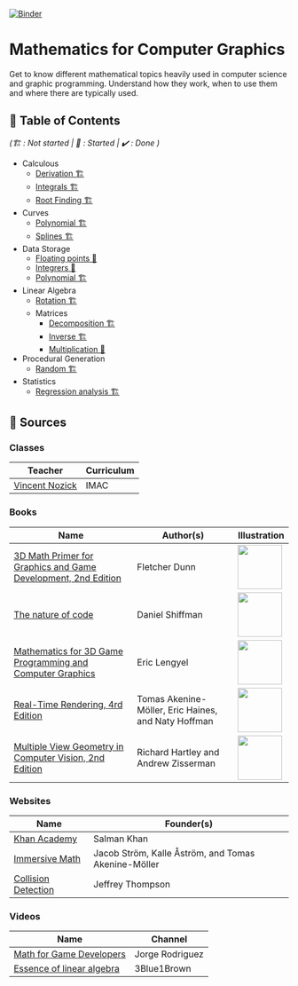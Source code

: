 [![Binder](https://mybinder.org/badge_logo.svg)](https://mybinder.org/v2/gh/learn-computer-graphics/mathematics/master)

# Mathematics for Computer Graphics

Get to know different mathematical topics heavily used in computer science and graphic programming. Understand how they work, when to use them and where there are typically used.

## 🚩 Table of Contents

*(🏗️ : Not started | 📝 : Started | ✔️ : Done )*

* Calculous
  * [Derivation 🏗️](https://nbviewer.jupyter.org/github/learn-computer-graphics/mathematics/blob/master/calculous/derivation.ipynb)
  * [Integrals 🏗️](https://nbviewer.jupyter.org/github/learn-computer-graphics/mathematics/blob/master/calculous/integrals.ipynb)
  * [Root Finding 🏗️](https://nbviewer.jupyter.org/github/learn-computer-graphics/mathematics/blob/master/calculous/root-finding.ipynb)
* Curves
  * [Polynomial 🏗️](https://nbviewer.jupyter.org/github/learn-computer-graphics/mathematics/blob/master/curves/polynomial.ipynb)
  * [Splines 🏗️](https://nbviewer.jupyter.org/github/learn-computer-graphics/mathematics/blob/master/curves/splines.ipynb)
* Data Storage
  * [Floating points 📝](https://nbviewer.jupyter.org/github/learn-computer-graphics/mathematics/blob/master/data-storage/floating-points.ipynb)
  * [Integrers 📝](https://nbviewer.jupyter.org/github/learn-computer-graphics/mathematics/blob/master/data-storage/integrers.ipynb)
  * [Polynomial 🏗️](https://nbviewer.jupyter.org/github/learn-computer-graphics/mathematics/blob/master/data-storage/polynomial-evaluation.ipynb)
* Linear Algebra
  * [Rotation 🏗️](https://nbviewer.jupyter.org/github/learn-computer-graphics/mathematics/blob/master/linear-algebra/rotation.ipynb)
  * Matrices
    * [Decomposition 🏗️](https://nbviewer.jupyter.org/github/learn-computer-graphics/mathematics/blob/master/linear-algebra/matrices/decomposition.ipynb)
    * [Inverse 🏗️](https://nbviewer.jupyter.org/github/learn-computer-graphics/mathematics/blob/master/linear-algebra/matrices/inverse.ipynb)
    * [Multiplication 📝](https://nbviewer.jupyter.org/github/learn-computer-graphics/mathematics/blob/master/linear-algebra/matrices/multiplication.ipynb)
* Procedural Generation
  * [Random 🏗️](https://nbviewer.jupyter.org/github/learn-computer-graphics/mathematics/blob/master/procedural-generation/random.ipynb)
* Statistics
  * [Regression analysis 🏗️](https://nbviewer.jupyter.org/github/learn-computer-graphics/mathematics/blob/master/statistics/regression-analysis.ipynb)

## 📖 Sources

### Classes

| Teacher | Curriculum
| --- | --- |
| [Vincent Nozick](http://www-igm.univ-mlv.fr/~vnozick/) | IMAC |

### Books

| Name | Author(s) | Illustration |
| --- | --- | --- |
| [3D Math Primer for Graphics and Game Development, 2nd Edition](https://www.crcpress.com/3D-Math-Primer-for-Graphics-and-Game-Development/Dunn/p/book/9781568817231) | Fletcher Dunn | <img width="80" src="https://images.tandf.co.uk/common/jackets/amazon/978156881/9781568817231.jpg"> |
| [The nature of code](https://natureofcode.com/) | Daniel Shiffman | <img width="80" src="https://images-na.ssl-images-amazon.com/images/I/41Xb8qbnVCL._SX258_BO1,204,203,200_.jpg"> |
| [Mathematics for 3D Game Programming and Computer Graphics](https://www.mathfor3dgameprogramming.com/) | Eric Lengyel | <img width="80" src="https://images-na.ssl-images-amazon.com/images/I/61klmJ8tv9L._SX394_BO1,204,203,200_.jpg"> |
| [Real-Time Rendering, 4rd Edition](https://www.realtimerendering.com/) | Tomas Akenine-Möller, Eric Haines, and Naty Hoffman | <img width="80" src="https://www.realtimerendering.com/rtr4_thumb.jpg"> |
| [Multiple View Geometry in Computer Vision, 2nd Edition](https://www.robots.ox.ac.uk/~vgg/hzbook/) | Richard Hartley and Andrew Zisserman | <img width="80" src="https://www.robots.ox.ac.uk/~vgg/hzbook/hzcover2.jpg"> |

### Websites

| Name | Founder(s)
| --- | --- |
| [Khan Academy](https://www.khanacademy.org/profile/guillaumehaerninck/courses) | Salman Khan |
| [Immersive Math](http://immersivemath.com/ila/index.html) | Jacob Ström, Kalle Åström, and Tomas Akenine-Möller |
| [Collision Detection](http://www.jeffreythompson.org/collision-detection/table_of_contents.php) | Jeffrey Thompson |

### Videos

| Name | Channel |
| --- | --- |
| [Math for Game Developers](https://www.youtube.com/watch?v=sKCF8A3XGxQ&list=PLW3Zl3wyJwWOpdhYedlD-yCB7WQoHf-My&index=2&t=9s) | Jorge Rodriguez |
| [Essence of linear algebra](https://www.youtube.com/watch?v=kjBOesZCoqc&list=PL_w8oSr1JpVCZ5pKXHKz6PkjGCbPbSBYv) | 3Blue1Brown |
